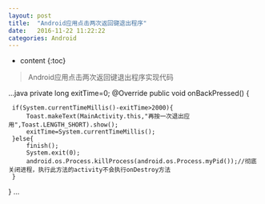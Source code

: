 ```yaml
---
layout: post
title:  "Android应用点击两次返回键退出程序"
date:   2016-11-22 11:22:22
categories: Android
---
```


* content
{:toc}

> Android应用点击两次返回键退出程序实现代码

...java
 private long exitTime=0;
 @Override
 public void onBackPressed() {
 
     if(System.currentTimeMillis()-exitTime>2000){
         Toast.makeText(MainActivity.this,"再按一次退出应用",Toast.LENGTH_SHORT).show();
         exitTime=System.currentTimeMillis();
     }else{
         finish();
         System.exit(0);
         android.os.Process.killProcess(android.os.Process.myPid());//彻底关闭进程，执行此方法的activity不会执行onDestroy方法
     }
 }
 ...
 

